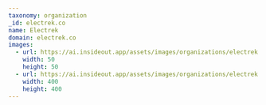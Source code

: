 ```yaml
---
taxonomy: organization
_id: electrek.co
name: Electrek
domain: electrek.co
images:
  - url: https://ai.insideout.app/assets/images/organizations/electrek.co-50x50.jpg
    width: 50
    height: 50
  - url: https://ai.insideout.app/assets/images/organizations/electrek.co-400x400.jpg
    width: 400
    height: 400
---
```

